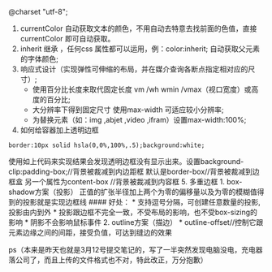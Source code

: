 ﻿@charset "utf-8";
1. currentColor 自动获取文本的颜色，不用自动去特意去找前面的色值，直接currentColor 即可自动获取。
2. inherit 继承 ，任何css 属性都可以运用，例：color:inherit; 自动获取父元素的字体颜色;
3. 响应式设计（实现弹性可伸缩的布局，并在媒介查询各断点指定相对应的尺寸）;
   * 使用百分比长度来取代固定长度 vm /wh wmin /vmax（视口宽度）或高度的百分比;
   *  大分辨率下得到固定尺寸 使用max-width 可适应较小分辨率;
   * 为替换元素（如：img ,abjet ,video ,ifram）设置max-width:100%;
4. 如何给容器加上透明边框
 ```
border:10px solid hsla(0,0%,100%,.5);background:white;
```
 使用如上代码来实现结果会发现透明边框没有显示出来。设置background-clip:padding-box;//背景被裁减到内边距框
 默认是border-box//背景被裁减到边框盒  另一个属性为content-box //背景被裁减到内容框
5.  多重边框
    1. box-shadow方案（投影）
        正值的扩张半径加上两个为零的偏移量以及为零的模糊值得到的投影就是实现边框线
        #### 好处：
        * 支持逗号分隔，可创建任意数量的投影,投影由内到外
        * 投影跟边框不完全一致，不受布局的影响，也不受box-sizing的影响
        * 阴影不会影响鼠标事件
    2. outline方案（描边）
        * outline-offset//控制它跟元素边缘之间的间距，接受负值，可达到缝边的效果

ps（本来是昨天也就是3月12号提交笔记的，写了一半突然发现电脑没电，充电器落公司了，而且上传的文件格式也不对，特此改正，万分抱歉） 
